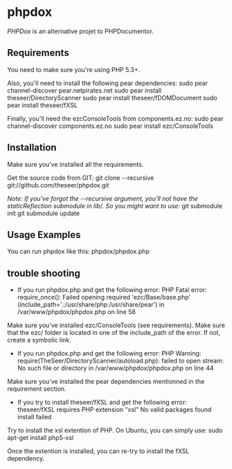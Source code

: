 phpdox
======

*PHPDox* is an alternative projet to PHPDocumentor.


Requirements
------------

You need to make sure you're using PHP 5.3+.

Also, you'll need to install the following pear dependencies:
    sudo pear channel-discover pear.netpirates.net
    sudo pear install theseer/DirectoryScanner
    sudo pear install theseer/fDOMDocument
    sudo pear install theseer/fXSL

Finally, you'll need the ezcConsoleTools from components.ez.no:
    sudo pear channel-discover components.ez.no
    sudo pear install ezc/ConsoleTools 


Installation
------------

Make sure you've installed all the requirements.

Get the source code from GIT:
    git clone --recursive git://github.com/theseer/phpdox.git

_Note: If you've forgot the --recursive argument, you'll not have the staticReflection submodule in lib/. So you might want to use:_
    git submodule init
    git submodule update


Usage Examples
--------------

You can run phpdox like this:
    phpdox/phpdox.php


trouble shooting
----------------

* If you run phpdox.php and get the following error:
    PHP Fatal error:  require_once(): Failed opening required 'ezc/Base/base.php' (include_path='.:/usr/share/php:/usr/share/pear') in /var/www/phpdox/phpdox.php on line 58

Make sure you've installed ezc/ConsoleTools (see requirements).
Make sure that the ezc/ folder is located in one of the include_path of the error. If not, create a symbolic link.


* If you run phpdox.php and get the following error:
    PHP Warning:  require(TheSeer/DirectoryScanner/autoload.php): failed to open stream: No such file or directory in /var/www/phpdox/phpdox.php on line 44
    
Make sure you've installed the pear dependencies mentionned in the requirement section.

* If you try to install theseer/fXSL and get the following error:
    theseer/fXSL requires PHP extension "xsl"
    No valid packages found
    install failed
    
Try to install the xsl extention of PHP. On Ubuntu, you can simply use:
    sudo apt-get install php5-xsl

Once the extention is installed, you can re-try to install the fXSL dependency.
